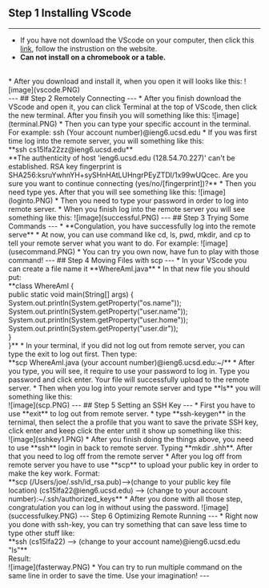 ## Step 1 Installing VScode
---
* If you have not download the VScode on your computer, then click this [link](https://code.visualstudio.com/), follow the instrustion on the website.
*  **Can not install on a chromebook or a table.**
<br/>
* After you download and install it, when you open it will looks like this:
![image](vscode.PNG)
<br/>
---
## Step 2 Remotely Connecting
---
* After you finish download the VScode and open it, you can click Terminal at the top of VScode, then click the new terminal. After you finsih you will something like this:
![image](terminal.PNG)
* Then you can type your specific account in the terminal. For example: ssh (Your account number)@ieng6.ucsd.edu
* If you was first time log into the remote server, you will something like this:
<br/>
**ssh cs15lfa22zz@ieng6.ucsd.edu**
<br/>
**The authenticity of host 'ieng6.ucsd.edu (128.54.70.227)' can't be established.
RSA key fingerprint is SHA256:ksruYwhnYH+sySHnHAtLUHngrPEyZTDl/1x99wUQcec.
Are you sure you want to continue connecting (yes/no/[fingerprint])?**
* Then you need type yes. After that you will see something like this:
![image](loginto.PNG)
* Then you need to type your password in order to log into remote server.
* When you finish log into the remote server you will see something like this:
![image](successful.PNG)
---
## Step 3 Trying Some Commands
---
* **Congulation, you have successfully log into the remote serve**
* At now, you can use command like cd, ls, pwd, mkdir, and cp to tell your remote server what you want to do. 
For example:
![image](usecommand.PNG)
* You can try you own now, have fun to play with those command! 
---
## Step 4 Moving Files with scp
---
* In your VScode you can create a file name it **WhereAmI.java**
* In that new file you should put: <br/>
**class WhereAmI {<br/>
  public static void main(String[] args) { <br/>
    System.out.println(System.getProperty("os.name"));
    System.out.println(System.getProperty("user.name"));
    System.out.println(System.getProperty("user.home"));
    System.out.println(System.getProperty("user.dir"));<br/>
  } <br/>
}**
* In your terminal, if you did not log out from remote server, you can type the exit to log out first. Then type: <br/>
**scp WhereAmI.java (your account number)@ieng6.ucsd.edu:~/**
* After you type, you will see, it require to use your password to log in. Type you password and click enter. Your file will successfully upload to the remote server.
* Then when you log into your remote server and type **ls** you will something like this: <br/>
![image](scp.PNG)
---
## Step 5 Setting an SSH Key
---
* First you have to use **exit** to log out from remote server.
* type **ssh-keygen** in the ternimal, then select the a profile that you want to save the private SSH key, click enter and keep click the enter until it show up something like this: <br/>
![image](sshkey1.PNG)
* After you finish doing the things above, you need to use **ssh** login in back to remote server. Typing **mkdir .shh**. After that you need to log off from the remote server
* After you log off from remote server you have to use **scp** to upload your public key in order to make the key work. Format:<br/>
**scp (/Users/joe/.ssh/id_rsa.pub)-->(change to your public key file location) (cs15lfa22@ieng6.ucsd.edu) --> (change to your account number):~/.ssh/authorized_keys**
* After you done with all those step, congratulation you can log in without using the password.
![image](successfulkey.PNG)
---
Step 6 Optimizing Remote Running
---
* Right now you done with ssh-key, you can try something that can save less time to type other stuff like: <br/>
**ssh (cs15lfa22) --> (change to your account name)@ieng6.ucsd.edu "ls"**  <br/>
Result: <br/>
![image](fasterway.PNG)
* You can try to run multiple command on the same line in order to save the time. Use your imagination! 
---